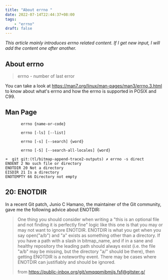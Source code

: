 ```yaml
---
title: "About errno "
date: 2022-07-14T22:44:37+08:00
tags:
    - "errno"
draft: false 
---
```


_This article mainly introduces errno related content. If I get new input, I
will add the content one after another._

## About errno

> errno - number of last error

You can take a look at https://man7.org/linux/man-pages/man3/errno.3.html to
know about what's errno and how the errno is supported in POSIX and C99.


## Man Page

```adoc
       errno {name-or-code}

       errno [-ls] [--list]

       errno [-s] [--search] {word}

       errno [-S] [--search-all-locales] {word}
```

```shell
➜  git git:(tl/bitmap-append-trace2-outputs) ✗ errno -s direct 
ENOENT 2 No such file or directory
ENOTDIR 20 Not a directory
EISDIR 21 Is a directory
ENOTEMPTY 66 Directory not empty
```


## 20: ENOTDIR

In a recent Git patch, Junio C Hamano, the maintainer of the Git community, gave
me the following advice about ENOTDIR:

> One thing you should consider when writing a "this is an optional
> file and not finding it is perfectly fine" logic like this one is
> that you may or may not want to ignore ENOTDIR.  ENOTDIR is what you
> get when you say open("a/b") and "a" exists as something other than
> a directory.  If you have a path with a slash in bitmap_name, and if
> in a sane and healthy repository the leading path should always
> exist (i.e. the file "a/b" may be missing, but the directory "a/"
> should be there), then getting ENOTDIR is a noteworthy event.  There
> may be cases where ENOTDIR can justifiably and should be ignored.
> 
> from  https://public-inbox.org/git/xmqqpmibmjjs.fsf@gitster.g/

